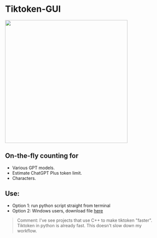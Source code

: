# Tiktoken-GUI

<img src="https://github.com/sm18lr88/Tiktoken-GUI/assets/64564447/d873c2d4-3924-4bad-bd2a-c6bdf77ff1f5" width="400">

## On-the-fly counting for
- Various GPT models.
- Estimate ChatGPT Plus token limit.
- Characters.

## Use:
- Option 1: run python script straight from terminal
- Option 2: Windows users, download file [here](https://github.com/sm18lr88/Tiktoken-GUI/releases/download/v0.3/TikToken-GUI.exe)


> Comment: I've see projects that use C++ to make tiktoken "faster". Tiktoken in python is already fast. This doesn't slow down my workflow.
